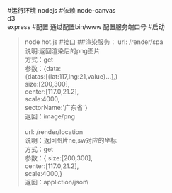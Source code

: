 #运行环境
nodejs
#依赖
node-canvas\
d3\
express
#配置
通过配置bin/www 配置服务端口号
#启动
>node hot.js
#接口
##渲染服务：
url: /render/spa\
说明:返回渲染后的png图片\
方式：get\
参数：{data:\
       {datas:[{lat:117,lng:21,value}...],}\
       size:[200,300],\
       center:[117.0,21.2],\
       scale:4000,\
       sectorName:'广东省'}\
返回：image/png\
\
url: /render/location\
说明：返回图片ne,sw对应的坐标\
方式：get\
参数：{
       size:[200,300],\
       center:[117.0,21.2],\
       scale:4000,\}\
返回：appliction/json\
